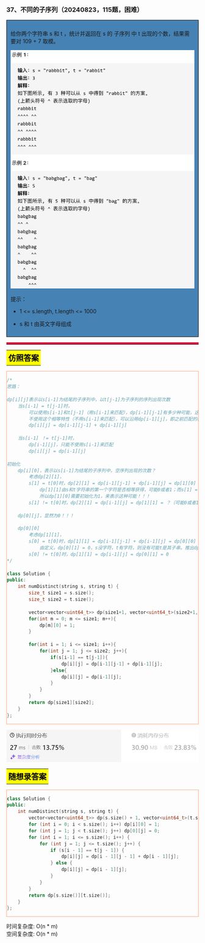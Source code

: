 ### 37、不同的子序列（20240823，115题，困难）
<div style="border: 1px solid black; padding: 10px; background-color: SteelBlue;">

给你两个字符串 s 和 t ，统计并返回在 s 的 子序列 中 t 出现的个数，结果需要对 109 + 7 取模。

![alt text](image/26c14b48bd4dbac845fb7d1215b4071.png)

提示：

- 1 <= s.length, t.length <= 1000
- s 和 t 由英文字母组成

  </p>
</div>

<hr style="border-top: 5px solid #DC143C;">
<table>
  <tr>
    <td bgcolor="Yellow" style="padding: 5px; border: 0px solid black;">
      <span style="font-weight: bold; font-size: 20px;color: black;">
      仿照答案 
      </span>
    </td>
  </tr>
</table>
<div style="padding: 0px; border: 1.5px solid LightSalmon; margin-bottom: 10px;">

```C++
/*
思路：

dp[i][j]表示以s[i-1]为结尾的子序列中，以t[j-1]为子序列的序列出现次数
    当s[i-1] = t[j-1]时，
        可以使用s[i-1]和t[j-1]（用s[i-1]来匹配），dp[i-1][j-1]有多少种可能，这里就是多少种，因为最后这两个字符相同，不需要考虑了！！！
        不使用这个相等特性（不用s[i-1]来匹配），可以沿用dp[i-1][j]，即之前匹配的种数
        dp[i][j] = dp[i-1][j-1] + dp[i-1][j]

    当s[i-1] ！= t[j-1]时，
        dp[i-1][j]，只能不使用s[i-1]来匹配
        dp[i][j] = dp[i-1][j]

初始化
    dp[i][0]，表示以s[i-1]为结尾的子序列中，空序列出现的次数？
        考虑dp[2][1]，
        s[1] = t[0]时，dp[2][1] = dp[i-1][j-1] + dp[i-1][j] = dp[1][0] + dp[1][1] = ？
            dp[1][1]由s和t字符串的第一个字符是否相等获得，可能0或者1；而s[1] = t[0]，t子序列只有一个字符，相等则必然会新增一种可能
            所以dp[1][0]需要初始化为1，来表示这种可能！！！
        s[1] != t[0]时，dp[2][1] = dp[i-1][j] = dp[1][1] = ？（可能0或者1）

    dp[0][j]，显然为0！！！

    dp[0][0]
        考虑dp[1][1]，
        s[0] = t[0]时，dp[1][1] = dp[i-1][j-1] + dp[i-1][j] = dp[0][0] + dp[0][1] = 1
            由定义，dp[0][1] = 0，s没字符，t有字符，则没有可能t是其子串。推出dp[0][0] = 1
        s[0] != t[0]时，dp[1][1] = dp[i-1][j] = dp[0][1] = 0
*/

class Solution {
public:
    int numDistinct(string s, string t) {
        size_t size1 = s.size();
        size_t size2 = t.size();

        vector<vector<uint64_t>> dp(size1+1, vector<uint64_t>(size2+1, 0));  // vector<vector<int>> dp(size1+1, vector<int>(size2+1, 0));
        for(int m = 0; m <= size1; m++){
            dp[m][0] = 1;
        }

        for(int i = 1; i <= size1; i++){      
            for(int j = 1; j <= size2; j++){    
                if(s[i-1] == t[j-1]){
                    dp[i][j] = dp[i-1][j-1] + dp[i-1][j];
                }else{
                    dp[i][j] = dp[i-1][j];   
                }
            } 
        }
        return dp[size1][size2];
    }
};

```

</div>

![alt text](image/f8c050dfc23cd42f10bcdf2448526ed.png)

<table>
  <tr>
    <td bgcolor="Yellow" style="padding: 5px; border: 0px solid black;">
      <span style="font-weight: bold; font-size: 20px;color: black;">
      随想录答案
      </span>
    </td>
  </tr>
</table>

<div style="padding: 0px; border: 1.5px solid LightSalmon; margin-bottom: 10px">

```C++
class Solution {
public:
    int numDistinct(string s, string t) {
        vector<vector<uint64_t>> dp(s.size() + 1, vector<uint64_t>(t.size() + 1));
        for (int i = 0; i < s.size(); i++) dp[i][0] = 1;
        for (int j = 1; j < t.size(); j++) dp[0][j] = 0;
        for (int i = 1; i <= s.size(); i++) {
            for (int j = 1; j <= t.size(); j++) {
                if (s[i - 1] == t[j - 1]) {
                    dp[i][j] = dp[i - 1][j - 1] + dp[i - 1][j];
                } else {
                    dp[i][j] = dp[i - 1][j];
                }
            }
        }
        return dp[s.size()][t.size()];
    }
};
```
</div>

时间复杂度: O(n * m)  
空间复杂度: O(n * m)